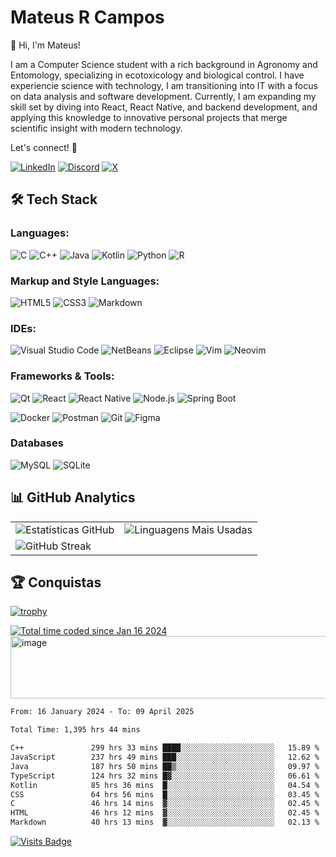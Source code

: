 # Mateus R Campos

👋 Hi, I'm Mateus!

I am a Computer Science student with a rich background in Agronomy and Entomology, specializing in ecotoxicology and biological control. I have experiencie science with technology, I am transitioning into IT with a focus on data analysis and software development. Currently, I am expanding my skill set by diving into React, React Native, and backend development, and applying this knowledge to innovative personal projects that merge scientific insight with modern technology.

Let's connect! 🚀

[![LinkedIn](https://img.shields.io/badge/LinkedIn-Connect%20Profissional-0077B5?style=for-the-badge&logo=linkedin&logoColor=white)](https://www.linkedin.com/in/mateus-ribeiro-de-campos-6a135331)
[![Discord](https://img.shields.io/badge/Discord-7289DA?style=for-the-badge&logo=discord&logoColor=white)](https://discord.com/channels/@_mateuscampos/)
[![X](https://img.shields.io/badge/X-000?style=for-the-badge&logo=x)](https://x.com/@MateusRibCampos)


## 🛠️ Tech Stack

### **Languages:**

![C](https://img.shields.io/badge/c-%2300599C.svg?style=for-the-badge&logo=c&logoColor=white)
![C++](https://img.shields.io/badge/c++-%2300599C.svg?style=for-the-badge&logo=c%2B%2B&logoColor=white)
![Java](https://img.shields.io/badge/java-%23ED8B00.svg?style=for-the-badge&logo=openjdk&logoColor=white)
![Kotlin](https://img.shields.io/badge/Kotlin-7F52FF?style=for-the-badge&logo=Kotlin&logoColor=white)
![Python](https://img.shields.io/badge/python-3670A0?style=for-the-badge&logo=python&logoColor=white)
![R](https://img.shields.io/badge/R-276DC3?style=for-the-badge&logo=r&logoColor=white)

### **Markup and Style Languages:**

![HTML5](https://img.shields.io/badge/HTML5-E34F26?style=for-the-badge&logo=html5&logoColor=white)
![CSS3](https://img.shields.io/badge/CSS3-1572B6?style=for-the-badge&logo=css3&logoColor=white)
![Markdown](https://img.shields.io/badge/Markdown-000?style=for-the-badge&logo=markdown)

### **IDEs:**

![Visual Studio Code](https://img.shields.io/badge/VS_Code-22a6f1?style=for-the-badge&logo=visual%20studio%20code&logoColor=white)
![NetBeans](https://img.shields.io/badge/NetBeans-327ac4?style=for-the-badge&logo=apache%20netbeans%20ide&logoColor=white)
![Eclipse](https://img.shields.io/badge/Eclipse-071643?style=for-the-badge&logo=eclipse&logoColor=white)
![Vim](https://img.shields.io/badge/Vim-3b883b?style=for-the-badge&logo=vim&logoColor=white)
![Neovim](https://img.shields.io/badge/Neovim-3b883b?logo=neovim&logoColor=white&style=for-the-badge)

### **Frameworks & Tools:**

![Qt](https://img.shields.io/badge/Qt-%23217346.svg?style=for-the-badge&logo=Qt&logoColor=white)
![React](https://img.shields.io/badge/React-20232A?style=for-the-badge&logo=react&logoColor=61DAFB)
![React Native](https://img.shields.io/badge/React_Native-20232A?style=for-the-badge&logo=react&logoColor=61DAFB)
![Node.js](https://img.shields.io/badge/Node.js-339933?style=for-the-badge&logo=nodedotjs&logoColor=white)
![Spring Boot](https://img.shields.io/badge/Spring_Boot-6DB33F?style=for-the-badge&logo=spring-boot&logoColor=white)

![Docker](https://img.shields.io/badge/docker-1d63ed?style=for-the-badge&logo=docker&logoColor=white)
![Postman](https://img.shields.io/badge/Postman-FF6C37.svg?style=for-the-badge&logo=Postman&logoColor=white)
![Git](https://img.shields.io/badge/GIT-E44C30?style=for-the-badge&logo=git&logoColor=white)
![Figma](https://img.shields.io/badge/Figma-696969?style=for-the-badge&logo=figma&logoColor=figma)

### **Databases**

![MySQL](https://img.shields.io/badge/MySQL-3e6e93?style=for-the-badge&logo=mysql&logoColor=white)
![SQLite](https://img.shields.io/badge/SQLite-2b5e7d?style=for-the-badge&logo=sqlite&logoColor=white)

## 📊 GitHub Analytics

<table align="center">
  <tr>
    <td>
      <img src="https://github-readme-stats-sigma-five.vercel.app/api?username=mateusribeirocampos&show_icons=true&theme=dark&include_all_commits=true" alt="Estatísticas GitHub">
    </td>
    <td>
      <img src="https://github-readme-stats-sigma-five.vercel.app/api/top-langs/?username=mateusribeirocampos&layout=compact&theme=dark&hide=html,css" alt="Linguagens Mais Usadas">
    </td>
  </tr>
  <tr>
    <td colspan="2">
      <img src="https://streak-stats.demolab.com?user=mateusribeirocampos&theme=dark&border_radius=5" alt="GitHub Streak" />
    </td>
  </tr>
</table>

## 🏆 Conquistas
[![trophy](https://github-profile-trophy.vercel.app/?username=mateusribeirocampos&theme=onedark&rank=SSS,SS,S,AAA,AA,A,B,C)](https://github.com/ryo-ma/github-profile-trophy)
<div>
<div>
  <a href="https://wakatime.com/@018d1435-2bbc-41f2-9c8e-18d6109531a4"><img src="https://wakatime.com/badge/user/018d1435-2bbc-41f2-9c8e-18d6109531a4.svg" alt="Total time coded since Jan 16 2024" /></a>
</div>
  <a>
    <img height="100" src="https://media2.giphy.com/media/v1.Y2lkPTc5MGI3NjExMjJxb3Jtem1neGU3dm8wN3E5YzFzeG9hbHVjOWViNDZ6YWZwMGNveSZlcD12MV9pbnRlcm5hbF9naWZfYnlfaWQmY3Q9Zw/rwiTOXmYsb6uD3BeM6/giphy.gif" width="1050" alt="image">
  </a>
</div>

<!--START_SECTION:waka-->

```txt
From: 16 January 2024 - To: 09 April 2025

Total Time: 1,395 hrs 44 mins

C++               299 hrs 33 mins ████░░░░░░░░░░░░░░░░░░░░░   15.89 %
JavaScript        237 hrs 49 mins ███░░░░░░░░░░░░░░░░░░░░░░   12.62 %
Java              187 hrs 50 mins ██▒░░░░░░░░░░░░░░░░░░░░░░   09.97 %
TypeScript        124 hrs 32 mins █▓░░░░░░░░░░░░░░░░░░░░░░░   06.61 %
Kotlin            85 hrs 36 mins  █░░░░░░░░░░░░░░░░░░░░░░░░   04.54 %
CSS               64 hrs 56 mins  █░░░░░░░░░░░░░░░░░░░░░░░░   03.45 %
C                 46 hrs 14 mins  ▓░░░░░░░░░░░░░░░░░░░░░░░░   02.45 %
HTML              46 hrs 12 mins  ▓░░░░░░░░░░░░░░░░░░░░░░░░   02.45 %
Markdown          40 hrs 13 mins  ▓░░░░░░░░░░░░░░░░░░░░░░░░   02.13 %
```

<!--END_SECTION:waka-->

[![Visits Badge](https://komarev.com/ghpvc/?username=mateusribeirocampos&style=flat-square&color=blue)](https://github.com/mateusribeirocampos)
